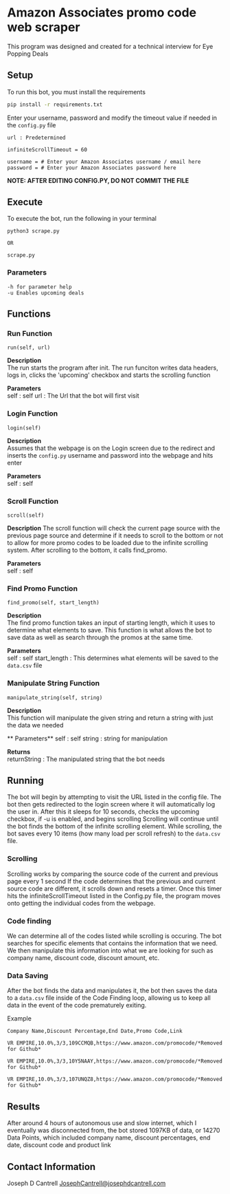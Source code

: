 # Amazon Associates promo code web scraper
This program was designed and created for a technical interview for Eye Popping Deals

## Setup

To run this bot, you must install the requirements
```bash
pip install -r requirements.txt
```

Enter your username, password and modify the timeout value if needed in the `config.py` file

```
url : Predetermined

infiniteScrollTimeout = 60

username = # Enter your Amazon Associates username / email here
password = # Enter your Amazon Associates password here

```
__NOTE: AFTER EDITING CONFIG.PY, DO NOT COMMIT THE FILE__

## Execute

To execute the bot, run the following in your terminal

```
python3 scrape.py

OR

scrape.py
```

### Parameters  

```
-h for parameter help
-u Enables upcoming deals
```

## Functions

### Run Function

```
run(self, url)
```

**Description**  
The run starts the program after init. The run funciton writes data headers, logs in, clicks the 
'upcoming' checkbox and starts the scrolling function

**Parameters**  
self : self
url : The Url that the bot will first visit
 
### Login Function

```
login(self)
```

**Description**  
Assumes that the webpage is on the Login screen due to the redirect and inserts the `config.py` username
and password into the webpage and hits enter

**Parameters**  
self : self

### Scroll Function

```
scroll(self)
```

**Description**
The scroll function will check the current page source with the previous page source and 
determine if it needs to scroll to the bottom or not to allow for more promo codes to be 
loaded due to the infinite scrolling system. After scrolling to the bottom, it calls 
find_promo.

**Parameters**  
self : self

### Find Promo Function

```
find_promo(self, start_length)
```

**Description**  
The find promo function takes an input of starting length, which it uses to determine what
elements to save. This function is what allows the bot to save data as well as search through the 
promos at the same time.

**Parameters**  
self : self
start_length : This determines what elements will be saved to the `data.csv` file

### Manipulate String Function

```
manipulate_string(self, string)
```

**Description**  
This function will manipulate the given string and return a string with just the data we needed

** Parameters**
self : self
string : string for manipulation

**Returns**  
returnString : The manipulated string that the bot needs

## Running

The bot will begin by attempting to visit the URL listed in the config file.
The bot then gets redirected to the login screen where it will  automatically log the user in.
After this it sleeps for 10 seconds, checks the upcoming checkbox, if -u is enabled, and begins scrolling
Scrolling will continue until the bot finds the bottom of the infinite scrolling element. While
scrolling, the bot saves every 10 items (how many load per scroll refresh) to the `data.csv` file.

### Scrolling

Scrolling works by comparing the source code of the current and previous page every 1 second
If the code determines that the previous and current source code are different, it scrolls down 
and resets a timer. Once this timer hits the infiniteScrollTimeout listed in the Config.py file,
the program moves onto getting the individual codes from the webpage.

### Code finding

We can determine all of the codes listed while scrolling is occuring. The bot searches for specific
elements that contains the information that we need. We then manipulate this information into 
what we are looking for such as company name, discount code, discount amount, etc.

### Data Saving
After the bot finds the data and manipulates it, the bot then saves the data to a `data.csv` file
inside of the Code Finding loop, allowing us to keep all data in the event of the code
prematurely exiting.

Example

```csv
Company Name,Discount Percentage,End Date,Promo Code,Link

VR EMPIRE,10.0%,3/3,109CCMQB,https://www.amazon.com/promocode/*Removed for Github*

VR EMPIRE,10.0%,3/3,10Y5NAAY,https://www.amazon.com/promocode/*Removed for Github*

VR EMPIRE,10.0%,3/3,107UNQZ8,https://www.amazon.com/promocode/*Removed for Github*
```

## Results
After around 4 hours of autonomous use and slow internet, which I eventually was disconnected from,
the bot stored 1097KB of data, or 14270 Data Points, which included company name, discount percentages,
end date, discount code and product link

## Contact Information
Joseph D Cantrell
JosephCantrell@josephdcantrell.com
